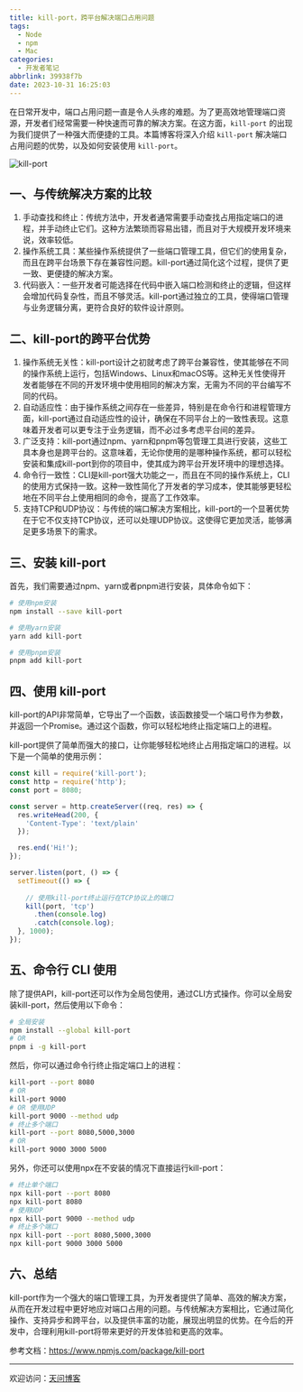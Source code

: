 ```yaml
---
title: kill-port，跨平台解决端口占用问题
tags:
  - Node
  - npm
  - Mac
categories:
  - 开发者笔记
abbrlink: 39938f7b
date: 2023-10-31 16:25:03
---
```


在日常开发中，端口占用问题一直是令人头疼的难题。为了更高效地管理端口资源，开发者们经常需要一种快速而可靠的解决方案。在这方面，`kill-port` 的出现为我们提供了一种强大而便捷的工具。本篇博客将深入介绍 `kill-port` 解决端口占用问题的优势，以及如何安装使用 `kill-port`。

![kill-port](https://tiven.cn/static/img/kill-port-UkwRU6--.jpg)

[//]: # (https://next-blog.tiven.cn/api/g/800/450?bg=002240&color=FBC740&size=30&text=kill-port，跨平台解决端口占用问题)

<!-- more -->

## 一、与传统解决方案的比较

1. 手动查找和终止：传统方法中，开发者通常需要手动查找占用指定端口的进程，并手动终止它们。这种方法繁琐而容易出错，而且对于大规模开发环境来说，效率较低。
2. 操作系统工具：某些操作系统提供了一些端口管理工具，但它们的使用复杂，而且在跨平台场景下存在兼容性问题。kill-port通过简化这个过程，提供了更一致、更便捷的解决方案。
3. 代码嵌入：一些开发者可能选择在代码中嵌入端口检测和终止的逻辑，但这样会增加代码复杂性，而且不够灵活。kill-port通过独立的工具，使得端口管理与业务逻辑分离，更符合良好的软件设计原则。

## 二、kill-port的跨平台优势 

1. 操作系统无关性：kill-port设计之初就考虑了跨平台兼容性，使其能够在不同的操作系统上运行，包括Windows、Linux和macOS等。这种无关性使得开发者能够在不同的开发环境中使用相同的解决方案，无需为不同的平台编写不同的代码。
2. 自动适应性：由于操作系统之间存在一些差异，特别是在命令行和进程管理方面，kill-port通过自动适应性的设计，确保在不同平台上的一致性表现。这意味着开发者可以更专注于业务逻辑，而不必过多考虑平台间的差异。
3. 广泛支持：kill-port通过npm、yarn和pnpm等包管理工具进行安装，这些工具本身也是跨平台的。这意味着，无论你使用的是哪种操作系统，都可以轻松安装和集成kill-port到你的项目中，使其成为跨平台开发环境中的理想选择。
4. 命令行一致性：CLI是kill-port强大功能之一，而且在不同的操作系统上，CLI的使用方式保持一致。这种一致性简化了开发者的学习成本，使其能够更轻松地在不同平台上使用相同的命令，提高了工作效率。
5. 支持TCP和UDP协议：与传统的端口解决方案相比，kill-port的一个显著优势在于它不仅支持TCP协议，还可以处理UDP协议。这使得它更加灵活，能够满足更多场景下的需求。

## 三、安装 kill-port

首先，我们需要通过npm、yarn或者pnpm进行安装，具体命令如下：

```bash
# 使用npm安装
npm install --save kill-port

# 使用yarn安装
yarn add kill-port

# 使用pnpm安装
pnpm add kill-port
```

## 四、使用 kill-port

kill-port的API非常简单，它导出了一个函数，该函数接受一个端口号作为参数，并返回一个Promise。通过这个函数，你可以轻松地终止指定端口上的进程。

kill-port提供了简单而强大的接口，让你能够轻松地终止占用指定端口的进程。以下是一个简单的使用示例：

```javascript
const kill = require('kill-port');
const http = require('http');
const port = 8080;

const server = http.createServer((req, res) => {
  res.writeHead(200, {
    'Content-Type': 'text/plain'
  });

  res.end('Hi!');
});

server.listen(port, () => {
  setTimeout(() => {
    
    // 使用kill-port终止运行在TCP协议上的端口
    kill(port, 'tcp')
      .then(console.log)
      .catch(console.log);
  }, 1000);
});
```

## 五、命令行 CLI 使用

除了提供API，kill-port还可以作为全局包使用，通过CLI方式操作。你可以全局安装kill-port，然后使用以下命令：

```bash
# 全局安装
npm install --global kill-port
# OR
pnpm i -g kill-port
```

然后，你可以通过命令行终止指定端口上的进程：

```bash
kill-port --port 8080
# OR
kill-port 9000
# OR 使用UDP
kill-port 9000 --method udp
# 终止多个端口
kill-port --port 8080,5000,3000
# OR
kill-port 9000 3000 5000
```

另外，你还可以使用npx在不安装的情况下直接运行kill-port：

```bash
# 终止单个端口
npx kill-port --port 8080
npx kill-port 8080
# 使用UDP
npx kill-port 9000 --method udp
# 终止多个端口
npx kill-port --port 8080,5000,3000
npx kill-port 9000 3000 5000
```

## 六、总结

kill-port作为一个强大的端口管理工具，为开发者提供了简单、高效的解决方案，从而在开发过程中更好地应对端口占用的问题。与传统解决方案相比，它通过简化操作、支持异步和跨平台，以及提供丰富的功能，展现出明显的优势。在今后的开发中，合理利用kill-port将带来更好的开发体验和更高的效率。

参考文档：https://www.npmjs.com/package/kill-port

---

欢迎访问：[天问博客](https://tiven.cn/p/39938f7b/ "天问博客-专注于大前端技术")

